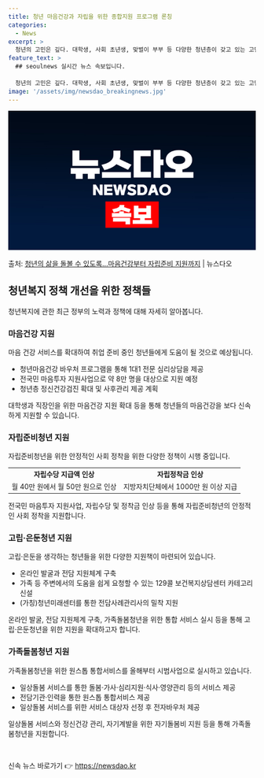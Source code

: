 ```yaml
---
title: 청년 마음건강과 자립을 위한 종합지원 프로그램 론칭
categories:
  - News
excerpt: >
  청년의 고민은 깊다. 대학생, 사회 초년생, 맞벌이 부부 등 다양한 청년층이 갖고 있는 고민과 어려움은 취업…
feature_text: >
  ## seoulnews 실시간 뉴스 속보입니다.

  청년의 고민은 깊다. 대학생, 사회 초년생, 맞벌이 부부 등 다양한 청년층이 갖고 있는 고민과 어려움은 취업…
image: '/assets/img/newsdao_breakingnews.jpg'
---
```


![뉴스다오 속보](/assets/img/newsdao_breakingnews.jpg)

<p>출처: <a href="https://newsdao.kr/3396" rel="dofollow">청년의 삶을 돌볼 수 있도록…마음건강부터 자립준비 지원까지</a> | 뉴스다오</p>

<h2 data-ke-size="size26">청년복지 정책 개선을 위한 정책들</h2>
<p data-ke-size="size16">청년복지에 관한 최근 정부의 노력과 정책에 대해 자세히 알아봅니다.</p>

<h3>마음건강 지원</h3>
<p data-ke-size="size16">마음 건강 서비스를 확대하여 취업 준비 중인 청년들에게 도움이 될 것으로 예상됩니다.</p>
<ul>
  <li>청년마음건강 바우처 프로그램을 통해 1대1 전문 심리상담을 제공</li>
  <li>전국민 마음투자 지원사업으로 약 8만 명을 대상으로 지원 예정</li>
  <li>청년층 정신건강검진 확대 및 사후관리 제공 계획</li>
</ul>
<p data-ke-size="size16">대학생과 직장인을 위한 마음건강 지원 확대 등을 통해 청년들의 마음건강을 보다 신속하게 지원할 수 있습니다.</p>

<h3>자립준비청년 지원</h3>
<p data-ke-size="size16">자립준비청년을 위한 안정적인 사회 정착을 위한 다양한 정책이 시행 중입니다.</p>
<table>
  <tr>
    <td style="text-align: center; height: 17px;"><b>자립수당 지급액 인상</b></td>
    <td style="text-align: center; height: 17px;"><b>자립정착금 인상</b></td>
  </tr>
  <tr>
    <td style="text-align: center; height: 17px;">월 40만 원에서 월 50만 원으로 인상</td>
    <td style="text-align: center; height: 17px;">지방자치단체에서 1000만 원 이상 지급</td>
  </tr>
</table>
<p data-ke-size="size16">전국민 마음투자 지원사업, 자립수당 및 정착금 인상 등을 통해 자립준비청년의 안정적인 사회 정착을 지원합니다.</p>

<h3>고립·은둔청년 지원</h3>
<p data-ke-size="size16">고립·은둔을 생각하는 청년들을 위한 다양한 지원책이 마련되어 있습니다.</p>
<ul>
  <li>온라인 발굴과 전담 지원체계 구축</li>
  <li>가족 등 주변에서의 도움을 쉽게 요청할 수 있는 129콜 보건복지상담센터 카테고리 신설</li>
  <li>(가칭)청년미래센터를 통한 전담사례관리사의 밀착 지원</li>
</ul>
<p data-ke-size="size16">온라인 발굴, 전담 지원체계 구축, 가족돌봄청년을 위한 통합 서비스 실시 등을 통해 고립·은둔청년을 위한 지원을 확대하고자 합니다.</p>

<h3>가족돌봄청년 지원</h3>
<p data-ke-size="size16">가족돌봄청년을 위한 원스톱 통합서비스를 올해부터 시범사업으로 실시하고 있습니다.</p>
<ul>
  <li>일상돌봄 서비스를 통한 돌봄·가사·심리지원·식사·영양관리 등의 서비스 제공</li>
  <li>전담기관·인력을 통한 원스톱 통합서비스 제공</li>
  <li>일상돌봄 서비스를 위한 서비스 대상자 선정 후 전자바우처 제공</li>
</ul>
<p data-ke-size="size16">일상돌봄 서비스와 정신건강 관리, 자기계발을 위한 자기돌봄비 지원 등을 통해 가족돌봄청년을 지원합니다.</p>

<p data-ke-size="size16">&nbsp;</p> 

신속 뉴스 바로가기 👉 <a href="https://newsdao.kr" rel="dofollow">https://newsdao.kr</a>


